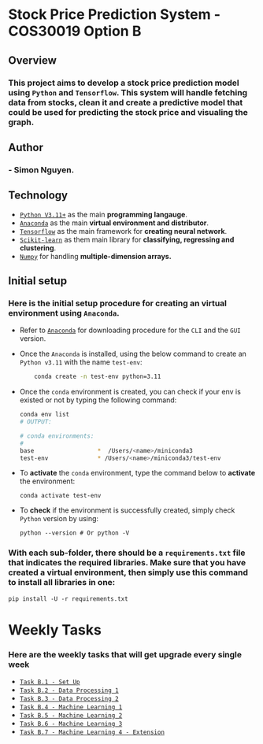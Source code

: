 # Stock Price Prediction System - COS30019 Option B

## Overview

### This project aims to develop a stock price prediction model using `Python` and `Tensorflow`. This system will handle **fetching data** from stocks, **clean** it and **create** a predictive model that could be used for **predicting** the stock price and **visualing** the graph.

## Author

### - Simon Nguyen.

## Technology

- [`Python V3.11+`](https://www.python.org/) as the main **programming langauge**.
- [`Anaconda`](https://www.anaconda.com/) as the main **virtual environment and distributor**.
- [`Tensorflow`](https://www.tensorflow.org/?hl=en) as the main framework for **creating neural network**.
- [`Scikit-learn`](https://scikit-learn.org/stable/) as them main library for **classifying, regressing and clustering**.
- [`Numpy`](https://numpy.org/) for handling **multiple-dimension arrays.**

## Initial setup

### Here is the initial setup procedure for creating an virtual environment using `Anaconda`.

- Refer to [`Anaconda`](https://www.anaconda.com/) for downloading procedure for the `CLI` and the `GUI` version.
- Once the `Anaconda` is installed, using the below command to create an `Python v3.11` with the name `test-env`:
  ```sh
      conda create -n test-env python=3.11
  ```
- Once the `conda` environment is created, you can check if your env is existed or not by typing the following command:

  ```sh
  conda env list
  # OUTPUT:

  # conda environments:
  #
  base                  *  /Users/<name>/miniconda3
  test-env              * /Users/<name>/miniconda3/test-env

  ```

- To **activate** the `conda` environment, type the command below to **activate** the environment:
  ```
  conda activate test-env
  ```
- To **check** if the environment is successfully created, simply check `Python` version by using:
  ```
  python --version # Or python -V
  ```

### With each sub-folder, there should be a `requirements.txt` file that indicates the required libraries. Make sure that you have created a virtual environment, then simply use this command to install all libraries in one:

    pip install -U -r requirements.txt

# Weekly Tasks

### Here are the weekly tasks that will get upgrade every single week

- [`Task B.1 - Set Up`](https://github.com/cobeo2004/cos30018/tree/main/Week1)
- [`Task B.2 - Data Processing 1`](https://github.com/cobeo2004/cos30018/tree/main/Week2)
- [`Task B.3 - Data Processing 2`](https://github.com/cobeo2004/cos30018/tree/main/Week3)
- [`Task B.4 - Machine Learning 1`](https://github.com/cobeo2004/cos30018/tree/main/Week4)
- [`Task B.5 - Machine Learning 2`](https://github.com/cobeo2004/cos30018/tree/main/Week5)
- [`Task B.6 - Machine Learning 3`](https://github.com/cobeo2004/cos30018/tree/main/Week6)
- [`Task B.7 - Machine Learning 4 - Extension`](https://github.com/cobeo2004/cos30018/tree/main/Week7)
